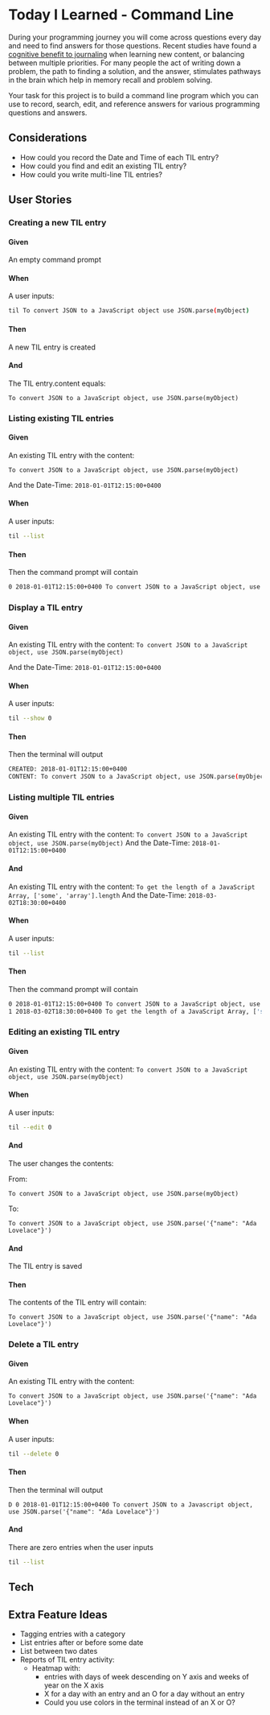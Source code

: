 # Today I Learned - Command Line

During your programming journey you will come across questions every day and need to find answers for those questions. Recent studies have found a [cognitive benefit to journaling](https://psychcentral.com/lib/the-health-benefits-of-journaling/) when learning new content, or balancing between multiple priorities. For many people the act of writing down a problem, the path to finding a solution, and the answer, stimulates pathways in the brain which help in memory recall and problem solving.

Your task for this project is to build a command line program which you can use to record, search, edit, and reference answers for various programming questions and answers.

## Considerations

* How could you record the Date and Time of each TIL entry?
* How could you find and edit an existing TIL entry?
* How could you write multi-line TIL entries?

## User Stories

### Creating a new TIL entry

#### Given ####
An empty command prompt

#### When ####

A user inputs:

``` sh
til To convert JSON to a JavaScript object use JSON.parse(myObject)
```

#### Then ###

A new TIL entry is created

#### And ###

The TIL entry.content equals:

```
To convert JSON to a JavaScript object, use JSON.parse(myObject)
```

### Listing existing TIL entries

#### Given ####

An existing TIL entry with the content:
```
To convert JSON to a JavaScript object, use JSON.parse(myObject)
```

And the Date-Time:
`2018-01-01T12:15:00+0400`

#### When ####

A user inputs:

``` sh
til --list
```

#### Then ###

Then the command prompt will contain

``` sh
0 2018-01-01T12:15:00+0400 To convert JSON to a JavaScript object, use JSON.parse(myObject)
```


### Display a TIL entry

#### Given ####

An existing TIL entry with the content:
`To convert JSON to a JavaScript object, use JSON.parse(myObject)`

And the Date-Time:
`2018-01-01T12:15:00+0400`

#### When ####

A user inputs:

``` sh
til --show 0
```

#### Then ##

Then the terminal will output

``` sh
CREATED: 2018-01-01T12:15:00+0400
CONTENT: To convert JSON to a JavaScript object, use JSON.parse(myObject)
```

### Listing multiple TIL entries

#### Given ####

An existing TIL entry with the content:
`To convert JSON to a JavaScript object, use JSON.parse(myObject)`
And the Date-Time:
`2018-01-01T12:15:00+0400`

#### And ####

An existing TIL entry with the content:
`To get the length of a JavaScript Array, ['some', 'array'].length`
And the Date-Time:
`2018-03-02T18:30:00+0400`

#### When ####

A user inputs:

``` sh
til --list
```

#### Then ###

Then the command prompt will contain

``` sh
0 2018-01-01T12:15:00+0400 To convert JSON to a JavaScript object, use JSON.parse(myObject)
1 2018-03-02T18:30:00+0400 To get the length of a JavaScript Array, ['some', 'array'].length
```

### Editing an existing TIL entry

#### Given ####

An existing TIL entry with the content:
`To convert JSON to a JavaScript object, use JSON.parse(myObject)`

#### When ####

A user inputs:

``` sh
til --edit 0
```

#### And ####

The user changes the contents:

From:

``` text
To convert JSON to a JavaScript object, use JSON.parse(myObject)
```

To:

``` text
To convert JSON to a JavaScript object, use JSON.parse('{"name": "Ada Lovelace"}')
```

#### And ###

The TIL entry is saved

#### Then ###

The contents of the TIL entry will contain:

``` text
To convert JSON to a JavaScript object, use JSON.parse('{"name": "Ada Lovelace"}')
```

### Delete a TIL entry

#### Given ####

An existing TIL entry with the content:
``` text
To convert JSON to a JavaScript object, use JSON.parse('{"name": "Ada Lovelace"}')
```

#### When ####

A user inputs:

``` sh
til --delete 0
```

#### Then ###

Then the terminal will output

`D 0 2018-01-01T12:15:00+0400 To convert JSON to a Javascript object, use JSON.parse('{"name": "Ada Lovelace"}')`

#### And ###
There are zero entries when the user inputs

``` sh
til --list
```

## Tech

## Extra Feature Ideas

- Tagging entries with a category
- List entries after or before some date
- List between two dates
- Reports of TIL entry activity:
  - Heatmap with:
    - entries with days of week descending on Y axis and weeks of year on the X axis
    - X for a day with an entry and an O for a day without an entry
    - Could you use colors in the terminal instead of an X or O?
